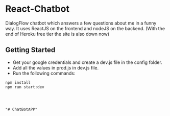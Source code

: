 # React-Chatbot
DialogFlow chatbot which answers a few questions about me in a funny way.
It uses ReactJS on the frontend and nodeJS on the backend.
(With the end of Heroku free tier the site is also down now)

## Getting Started
- Get your google credentials and create a dev.js file in the config folder.
- Add all the values in prod.js in dev.js file.
- Run the following commands:
```
npm install
npm run start:dev




"# ChatBotAPP" 
